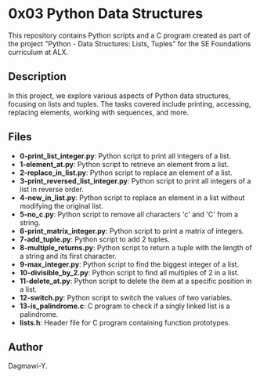 # 0x03 Python Data Structures

This repository contains Python scripts and a C program created as part of the project "Python - Data Structures: Lists, Tuples" for the SE Foundations curriculum at ALX.

## Description

In this project, we explore various aspects of Python data structures, focusing on lists and tuples. The tasks covered include printing, accessing, replacing elements, working with sequences, and more.

## Files

- **0-print_list_integer.py**: Python script to print all integers of a list.
- **1-element_at.py**: Python script to retrieve an element from a list.
- **2-replace_in_list.py**: Python script to replace an element of a list.
- **3-print_reversed_list_integer.py**: Python script to print all integers of a list in reverse order.
- **4-new_in_list.py**: Python script to replace an element in a list without modifying the original list.
- **5-no_c.py**: Python script to remove all characters 'c' and 'C' from a string.
- **6-print_matrix_integer.py**: Python script to print a matrix of integers.
- **7-add_tuple.py**: Python script to add 2 tuples.
- **8-multiple_returns.py**: Python script to return a tuple with the length of a string and its first character.
- **9-max_integer.py**: Python script to find the biggest integer of a list.
- **10-divisible_by_2.py**: Python script to find all multiples of 2 in a list.
- **11-delete_at.py**: Python script to delete the item at a specific position in a list.
- **12-switch.py**: Python script to switch the values of two variables.
- **13-is_palindrome.c**: C program to check if a singly linked list is a palindrome.
- **lists.h**: Header file for C program containing function prototypes.

## Author
Dagmawi-Y.